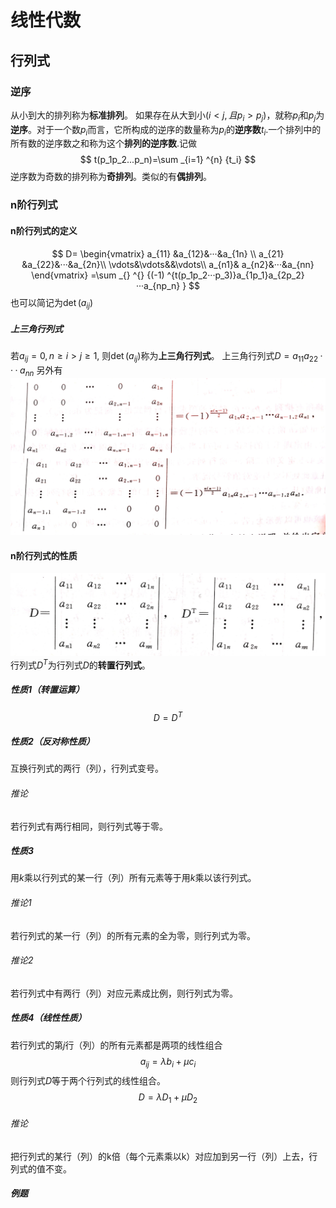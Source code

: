 # 线性代数
## 行列式
### 逆序
从小到大的排列称为**标准排列**。
如果存在从大到小$(i<j,且p_i>p_j)$，就称$p_i$和$p_j$为**逆序**。对于一个数$p_i$而言，它所构成的逆序的数量称为$p_i$的**逆序数**$t_i$.一个排列中的所有数的逆序数之和称为这个**排列的逆序数**.记做
$$
t(p_1p_2...p_n)=\sum _{i=1} ^{n} {t_i} 
$$
逆序数为奇数的排列称为**奇排列**。类似的有**偶排列**。
### n阶行列式
#### n阶行列式的定义
$$
D=
\begin{vmatrix}
a_{11} &a_{12}&···&a_{1n}  \\
a_{21} &a_{22}&···&a_{2n}\\
\vdots&\vdots&&\vdots\\
a_{n1}& a_{n2}&···&a_{nn} 
\end{vmatrix}
=\sum _{} ^{} {(-1) ^{t(p_1p_2···p_3)}a_{1p_1}a_{2p_2}···a_{np_n} } 
$$
也可以简记为$\det (a_{ij})$
##### 上三角行列式
若$a_{ij}=0,n\ge i>j\ge 1$, 则$\det(a_{ij})$称为**上三角行列式**。
上三角行列式$D=a_{11}a_{22}···a_{nn}$
另外有![扫描全能王-定制版 2020-10-05 21.03.38_1](/assets/扫描全能王-定制版%202020-10-05%2021.03.38_1.jpg)
#### n阶行列式的性质
![行列式与转置行列式](/assets/行列式与转置行列式.jpg)
行列式$D^T$为行列式$D$的**转置行列式**。
##### 性质1（转置运算）
$$D=D^T$$
##### 性质2（反对称性质）
互换行列式的两行（列），行列式变号。
###### 推论
若行列式有两行相同，则行列式等于零。
##### 性质3
用$k$乘以行列式的某一行（列）所有元素等于用$k$乘以该行列式。
###### 推论1
若行列式的某一行（列）的所有元素的全为零，则行列式为零。
###### 推论2
若行列式中有两行（列）对应元素成比例，则行列式为零。
##### 性质4（线性性质）
若行列式的第$j$行（列）的所有元素都是两项的线性组合
$$
a_{ij}=\lambda  b_{i}+\mu c_{i}
$$
则行列式$D$等于两个行列式的线性组合。
$$
D=\lambda D_1+\mu D_2
$$
###### 推论
把行列式的某行（列）的k倍（每个元素乘以k）对应加到另一行（列）上去，行列式的值不变。
##### 例题

